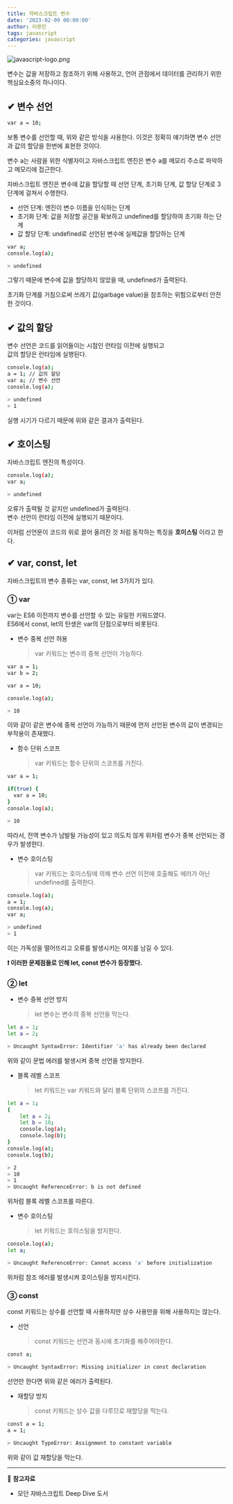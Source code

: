 ```yaml
---
title: 자바스크립트 변수
date: '2023-02-09 00:00:00'
author: 이용민
tags: javascript
categories: javascript
---
```


![javascript-logo.png](javascript-logo.png)

변수는 값을 저장하고 참조하기 위해 사용하고, 언어 관점에서 데이터를 관리하기 위한 핵심요소중의 하나이다.

## ✔ 변수 선언

```bash
var a = 10;
```

보통 변수를 선언할 때, 위와 같은 방식을 사용한다.
이것은 정확히 얘기하면 변수 선언과 값의 할당을 한번에 표현한 것이다.

변수 a는 사람을 위한 식별자이고 자바스크립트 엔진은 변수 a를 메모리 주소로 파악하고 메모리에 접근한다.

자바스크립트 엔진은 변수에 값을 할당할 때 선언 단계, 초기화 단계, 값 할당 단계로 3단계에 걸쳐서 수행한다.

- 선언 단계: 엔진이 변수 이름을 인식하는 단계
- 초기화 단계: 값을 저장할 공간을 확보하고 undefined를 할당하여 초기화 하는 단계
- 값 할당 단계: undefined로 선언된 변수에 실제값을 할당하는 단계

```bash
var a;
console.log(a);

> undefined
```

그렇기 때문에 변수에 값을 할당하지 않았을 때, undefined가 출력된다.

초기화 단계를 거침으로써 쓰레기 값(garbage value)을 참조하는 위험으로부터 안전한 것이다.

## ✔ 값의 할당

변수 선언은 코드를 읽어들이는 시점인 런타임 이전에 실행되고  
값의 할당은 런타임에 실행된다.

```bash
console.log(a);
a = 1; // 값의 할당
var a; // 변수 선언
console.log(a);

> undefined
> 1
```

실행 시기가 다르기 때문에 위와 같은 결과가 출력된다.

## ✔ 호이스팅

자바스크립트 엔진의 특성이다.

```bash
console.log(a);
var a;

> undefined
```

오류가 출력될 것 같지만 undefined가 출력된다.  
변수 선언이 런타임 이전에 실행되기 때문이다.

이처럼 선언문이 코드의 위로 끌어 올려진 것 처럼 동작하는 특징을 **호이스팅** 이라고 한다.

## ✔ var, const, let

자바스크립트의 변수 종류는 var, const, let 3가지가 있다.

### ① var

var는 ES6 이전까지 변수를 선언할 수 있는 유일한 키워드였다.  
ES6에서 const, let의 탄생은 var의 단점으로부터 비롯된다.

- 변수 중복 선언 허용
  > var 키워드는 변수의 중복 선언이 가능하다.

```bash
var a = 1;
var b = 2;

var a = 10;

console.log(a);

> 10
```

이와 같이 같은 변수에 중복 선언이 가능하기 때문에 먼저 선언된 변수의 값이 변경되는 부작용이 존재했다.

- 함수 단위 스코프
  > var 키워드는 함수 단위의 스코프를 가진다.

```bash
var a = 1;

if(true) {
  var a = 10;
}
console.log(a);

> 10
```

따라서, 전역 변수가 남발될 가능성이 있고 의도치 않게 위처럼 변수가 중복 선언되는 경우가 발생한다.

- 변수 호이스팅
  > var 키워드는 호이스팅에 의해 변수 선언 이전에 호출해도 에러가 아닌 undefined를 출력한다.

```bash
console.log(a);
a = 1;
console.log(a);
var a;

> undefined
> 1
```

이는 가독성을 떨어뜨리고 오류를 발생시키는 여지를 남길 수 있다.

**❗️ 이러한 문제점들로 인해 let, const 변수가 등장했다.**

### ② let

- 변수 중복 선언 방지
  > let 변수는 변수의 중복 선언을 막는다.

```bash
let a = 1;
let a = 2;

> Uncaught SyntaxError: Identifier 'a' has already been declared
```

위와 같이 문법 에러를 발생시켜 중복 선언을 방지한다.

- 블록 레벨 스코프
  > let 키워드는 var 키워드와 달리 블록 단위의 스코프를 가진다.

```bash
let a = 1;
{
    let a = 2;
    let b = 10;
    console.log(a);
    console.log(b);
}
console.log(a);
console.log(b);

> 2
> 10
> 1
> Uncaught ReferenceError: b is not defined
```

위처럼 블록 레벨 스코프를 따른다.

- 변수 호이스팅
  > let 키워드는 호이스팅을 방지한다.

```bash
console.log(a);
let a;

> Uncaught ReferenceError: Cannot access 'a' before initialization
```

위처럼 참조 에러를 발생시켜 호이스팅을 방지시킨다.

### ③ const

const 키워드는 상수를 선언할 때 사용하지만 상수 사용만을 위해 사용하지는 않는다.

- 선언
  > const 키워드는 선언과 동시에 초기화를 해주어야한다.

```bash
const a;

> Uncaught SyntaxError: Missing initializer in const declaration
```

선언만 한다면 위와 같은 에러가 출력된다.

- 재할당 방지
  > const 키워드는 상수 값을 다루므로 재할당을 막는다.

```bash
const a = 1;
a = 1;

> Uncaught TypeError: Assignment to constant variable
```

위와 같이 값 재할당을 막는다.

---

📂 **참고자료**

- 모던 자바스크립트 Deep Dive 도서
